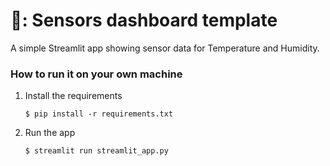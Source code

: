 # 🤖: Sensors dashboard template

A simple Streamlit app showing sensor data for Temperature and Humidity.

### How to run it on your own machine

1. Install the requirements

   ```
   $ pip install -r requirements.txt
   ```

2. Run the app

   ```
   $ streamlit run streamlit_app.py
   ```
